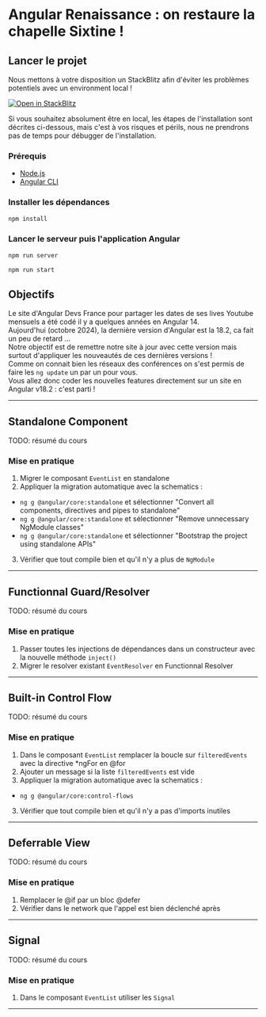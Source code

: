 # Angular Renaissance : on restaure la chapelle Sixtine !

## Lancer le projet

Nous mettons à votre disposition un StackBlitz afin d'éviter les problèmes potentiels avec un environment local !

<a href="https://stackblitz.com/fork/github/angular-devs-france/workshop-migration" target="_blank">
  <img alt="Open in StackBlitz" src="https://developer.stackblitz.com/img/open_in_stackblitz.svg" />
</a>  

Si vous souhaitez absolument être en local, les étapes de l'installation sont décrites ci-dessous, mais c'est à vos risques et périls, nous ne prendrons pas de temps pour débugger de l'installation. 

### Prérequis

- [Node.js](https://nodejs.org/en/download/)
- [Angular CLI](https://angular.io/cli)

### Installer les dépendances
```bash
npm install
```

### Lancer le serveur puis l'application Angular
```bash
npm run server
```

```bash
npm run start
```

## Objectifs

Le site d'Angular Devs France pour partager les dates de ses lives Youtube mensuels a été codé il y a quelques années en Angular 14.  
Aujourd'hui (octobre 2024), la dernière version d'Angular est la 18.2, ca fait un peu de retard ...  
Notre objectif est de remettre notre site à jour avec cette version mais surtout d'appliquer les nouveautés de ces dernières versions !  
Comme on connait bien les réseaux des conférences on s'est permis de faire les `ng update` un par un pour vous.  
Vous allez donc coder les nouvelles features directement sur un site en Angular v18.2 : c'est parti !

---

## Standalone Component 

TODO: résumé du cours 

### Mise en pratique

1. Migrer le composant `EventList` en standalone
2. Appliquer la migration automatique avec la schematics : 
- `ng g @angular/core:standalone` et sélectionner "Convert all components, directives and pipes to standalone"
- `ng g @angular/core:standalone` et sélectionner "Remove unnecessary NgModule classes"
- `ng g @angular/core:standalone` et sélectionner "Bootstrap the project using standalone APIs"
3. Vérifier que tout compile bien et qu'il n'y a plus de `NgModule`

---

## Functionnal Guard/Resolver

TODO: résumé du cours 

### Mise en pratique

1. Passer toutes les injections de dépendances dans un constructeur avec la nouvelle méthode `inject()`
2. Migrer le resolver existant `EventResolver` en Functionnal Resolver 

---

## Built-in Control Flow

TODO: résumé du cours 

### Mise en pratique

1. Dans le composant `EventList` remplacer la boucle sur `filteredEvents` avec la directive *ngFor en @for
2. Ajouter un message si la liste `filteredEvents` est vide 
3. Appliquer la migration automatique avec la schematics : 
- `ng g @angular/core:control-flows` 
3. Vérifier que tout compile bien et qu'il n'y a pas d'imports inutiles

---

## Deferrable View

TODO: résumé du cours 

### Mise en pratique

1. Remplacer le @if par un bloc @defer
2. Vérifier dans le network que l'appel est bien déclenché après

---

## Signal

TODO: résumé du cours 

### Mise en pratique

1. Dans le composant `EventList` utiliser les `Signal`

---